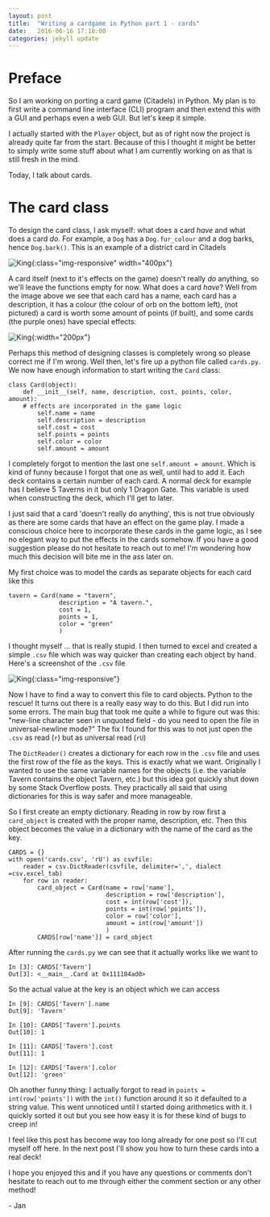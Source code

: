 ```yaml
---
layout: post
title:  "Writing a cardgame in Python part 1 - cards"
date:   2016-06-16 17:18:00 
categories: jekyll update
---
```


# Preface

So I am working on porting a card game (Citadels) in Python. My plan is to first
write a command line interface (CLI) program and then extend this with a GUI and
perhaps even a web GUI. But let's keep it simple. 

I actually started with the `Player` object, but as of right now the project is
already quite far from the start. Because of this I thought it might be better
to simply write some stuff about what I am currently working on as that is still
fresh in the mind. 

Today, I talk about cards.

# The card class

To design the card class, I ask myself: what does a card _have_ and what does a
card _do_. For example, a `Dog` has a `Dog.fur_colour` and a dog barks, hence
`Dog.bark()`. This is an example of a district card in Citadels

<!-- image of random district card -->
![King](/assets/citadels/prison-and-palace.jpg){:class="img-responsive" width="400px"}

A card itself (next to it's effects on the game) doesn't really
_do_ anything, so we'll leave the functions empty for now. 
What does a card _have_? Well from the image above we see that each card has a
name, each card has a description, it has a colour (the colour of orb on the bottom left), (not pictured)
a card is worth some amount of points (if built), and some cards (the purple
ones) have special effects: 

<!-- image of purp card -->
![King](/assets/citadels/haunted-city.jpg){:width="200px"}

Perhaps this method of designing classes is completely wrong so please correct me
if I'm wrong. Well then, let's fire up a python file called `cards.py`. We now
have enough information to start writing the `Card` class:

```
class Card(object):
    def __init__(self, name, description, cost, points, color, amount):
    # effects are incorporated in the game logic 
        self.name = name
        self.description = description
        self.cost = cost
        self.points = points
        self.color = color
        self.amount = amount
```

I completely forgot to mention the last one `self.amount = amount`. Which is
kind of funny because I forgot that one as well, until had to add it. Each deck contains
a certain number of each card. A normal deck for example has I believe 5 Taverns
in it but only 1 Dragon Gate. This variable is used when constructing the deck,
which I'll get to later. 

I just said that a card 'doesn't really do anything', this is not true obviously
as there are some cards that have an effect on the game play. I made a conscious
choice here to incorporate these cards in the game logic, as I see no elegant way
to put the effects in the cards somehow. If you have a good suggestion please do
not hesitate to reach out to me! I'm wondering how much this decision will bite
me in the ass later on. 

My first choice was to model the cards as separate objects for each card like
this 

```
tavern = Card(name = "tavern",
              description = "A tavern.",
              cost = 1,
              points = 1,
              color = "green"
              )
```

I thought myself ... that is really stupid. I then turned to excel and
created a simple `.csv` file which was way quicker than creating each object by
hand. Here's a screenshot of the `.csv` file

<!-- csv cards -->
![King](/assets/citadels/csv.png){:class="img-responsive"}

Now I have to find a way to convert this file to card objects. Python to the
rescue! It turns out there is a really easy way to do this. But I did run into
some errors. The main bug that took me quite a while to figure out was this:
"new-line character seen in unquoted field - do you need to open the file in
universal-newline mode?" The fix I found for this was to not just open the
`.csv` as read (`r`) but as universal read (`rU`)

The `DictReader()` creates a dictionary for each row in the `.csv` file and uses
the first row of the file as the keys. This is exactly what we want. Originally
I wanted to use the same variable names for the objects (i.e. the variable
Tavern contains the object Tavern,
etc.) but this idea got quickly shut down by some Stack Overflow posts. They
practically all said that using dictionaries for this is way safer and more
manageable. 

So I first create an empty dictionary. Reading in row by row first a
`card_object` is created with the proper name, description, etc. Then this
object becomes the value in a dictionary with the name of the card as the key. 

```
CARDS = {}
with open('cards.csv', 'rU') as csvfile:
    reader = csv.DictReader(csvfile, delimiter=',', dialect =csv.excel_tab)
    for row in reader:
        card_object = Card(name = row['name'],
                           description = row['description'],
                           cost = int(row['cost']),
                           points = int(row['points']),
                           color = row['color'],
                           amount = int(row['amount'])
                           )
        CARDS[row['name']] = card_object
```

After running the `cards.py` we can see that it actually works like we want to

```
In [3]: CARDS['Tavern']
Out[3]: <__main__.Card at 0x111184ad0>
```

So the actual value at the key is an object which we can access 

```
In [9]: CARDS['Tavern'].name
Out[9]: 'Tavern'

In [10]: CARDS['Tavern'].points
Out[10]: 1

In [11]: CARDS['Tavern'].cost
Out[11]: 1

In [12]: CARDS['Tavern'].color
Out[12]: 'green'
```

Oh another funny thing: I actually forgot to read in `points =
int(row['points'])` with the `int()` function around it so it defaulted to a
string value. This went unnoticed until  I started doing arithmetics with it. I
quickly sorted it out but you see how easy it is for these kind of bugs to creep
in! 

I feel like this post has become way too long already for one post so I'll cut
myself off here. In the next post I'll show you how to turn these cards into a
real deck! 

I hope you enjoyed this and if you have any questions or comments don't hesitate
to reach out to me through either the comment section or any other method!

\- Jan 

